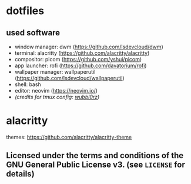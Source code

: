 # dotfiles

## used software
- window manager: dwm (<a href="https://github.com/lsdevcloud/dwm">https://github.com/lsdevcloud/dwm</a>)
- terminal: alacritty (<a href="https://github.com/alacritty/alacritty">https://github.com/alacritty/alacritty</a>)
- compositor: picom (<a href="https://github.com/yshui/picom">https://github.com/yshui/picom</a>)
- app launcher: rofi (<a href="https://github.com/davatorium/rofi">https://github.com/davatorium/rofi</a>)
- wallpaper manager: wallpaperutil (<a href="https://github.com/lsdevcloud/wallpaperutil">https://github.com/lsdevcloud/wallpaperutil</a>)
- shell: bash 
- editor: neovim (<a href="https://neovim.io/">https://neovim.io/</a>)
- <i>(credits for tmux config: <a href="https://github.com/wubbl0rz/">wubbl0rz</a>)</i>

# alacritty

themes: <a href="https://github.com/alacritty/alacritty-theme">https://github.com/alacritty/alacritty-theme</a>

## Licensed under the terms and conditions of the GNU General Public License v3. (see `LICENSE` for details)
